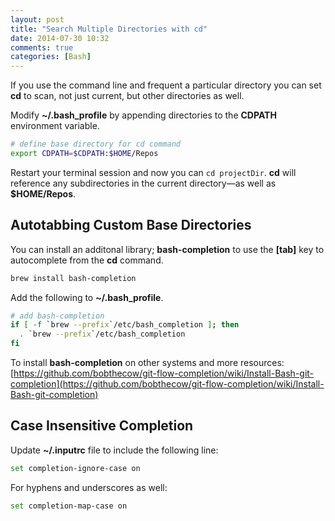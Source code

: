 ```yaml
---
layout: post
title: "Search Multiple Directories with cd"
date: 2014-07-30 10:32
comments: true
categories: [Bash]
---
```


If you use the command line and frequent a particular directory you can set __cd__ to scan, not just current, but other directories as well.

<!-- more -->

Modify __~/.bash_profile__ by appending directories to the __CDPATH__ environment variable.

```bash
# define base directory for cd command
export CDPATH=$CDPATH:$HOME/Repos
```

Restart your terminal session and now you can `cd projectDir`. __cd__ will reference any subdirectories in the current directory&mdash;as well as __$HOME/Repos__.

## Autotabbing Custom Base Directories

You can install an additonal library; __bash-completion__ to use the __[tab]__ key to autocomplete from the __cd__ command.

```bash
brew install bash-completion
```

Add the following to __~/.bash_profile__.

```bash
# add bash-completion
if [ -f `brew --prefix`/etc/bash_completion ]; then
  . `brew --prefix`/etc/bash_completion
fi
```

To install __bash-completion__ on other systems and more resources: [https://github.com/bobthecow/git-flow-completion/wiki/Install-Bash-git-completion](https://github.com/bobthecow/git-flow-completion/wiki/Install-Bash-git-completion)

## Case Insensitive Completion

Update __~/.inputrc__ file to include the following line:

```bash
set completion-ignore-case on
```

For hyphens and underscores as well:

```bash
set completion-map-case on
```
